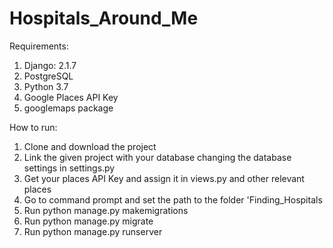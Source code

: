 # Hospitals_Around_Me


Requirements:
1. Django: 2.1.7
2. PostgreSQL
3. Python 3.7
4. Google Places API Key
5. googlemaps package 


How to run:

1. Clone and download the project 
2. Link the given project with your database changing the database settings in settings.py
3. Get your places API Key and assign it in views.py and other relevant places
4. Go to command prompt and set the path to the folder 'Finding_Hospitals
5. Run python manage.py makemigrations
6. Run python manage.py migrate
7. Run python manage.py runserver
